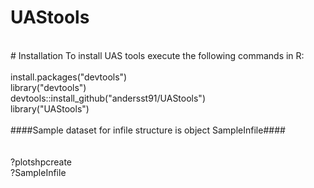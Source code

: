 # UAStools
</br>
# Installation  
To install UAS tools execute the following commands in R:</br>
</br>
install.packages("devtools") </br>
library("devtools") </br>
devtools::install_github("andersst91/UAStools") </br>
library("UAStools") </br>

</br>
####Sample dataset for infile structure is object SampleInfile####</br>
</br>
</br>
?plotshpcreate </br>
?SampleInfile

